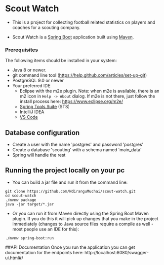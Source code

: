 # Scout Watch
* This is a project for collecting football related statistics on players and coaches for a scouting company.

* Scout Watch is a [Spring Boot](https://spring.io/guides/gs/spring-boot) application built using [Maven](https://spring.io/guides/gs/maven/).

### Prerequisites
The following items should be installed in your system:
* Java 8 or newer.
* git command line tool (https://help.github.com/articles/set-up-git)
* PostgreSQL 9.0 or newer
* Your preferred IDE
    * Eclipse with the m2e plugin. Note: when m2e is available, there is an m2 icon in `Help -> About` dialog. If m2e is
      not there, just follow the install process here: https://www.eclipse.org/m2e/
    * [Spring Tools Suite](https://spring.io/tools) (STS)
    * IntelliJ IDEA
    * [VS Code](https://code.visualstudio.com)

## Database configuration
* Create a user with the name 'postgres' and password 'postgres'
* Create a database 'scouting' with a schema named 'main_data'
* Spring will handle the rest

## Running the project locally on your pc
* You can build a jar file and run it from the command line:

```
git clone https://github.com/NdiranguMuchai/scout-watch.git
cd scout-watch
./mvnw package
java -jar target/*.jar
```



* Or you can run it from Maven directly using the Spring Boot Maven plugin. If you do this it will pick up changes that you make in the project immediately (changes to Java source files require a compile as well - most people use an IDE for this):

```
./mvnw spring-boot:run
```

##API Documentation
Once you run the application you can get documentation for the endpoints here: http://localhost:8080/swagger-ui.html#/